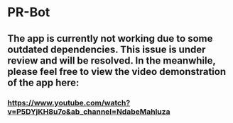 # PR-Bot 
## The app is currently not working due to some outdated dependencies. This issue is under review and will be resolved. In the meanwhile, please feel free to view the video demonstration of the app here: 
### https://www.youtube.com/watch?v=P5DYjKH8u7o&ab_channel=NdabeMahluza
